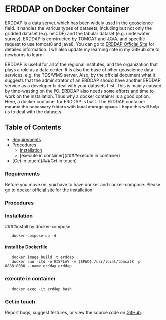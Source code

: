    ERDDAP on Docker Container 
==============================


ERDDAP is a data server, which has been widely used in the geoscience field. It handles the various types of datasets, including but not only the gridded dataset (e.g. netCDF) and the tabular dataset (e.g. underwater survey). ERDDAP is constructed by TOMCAT and JAVA, and specific request to use tomcat8 and java8. You can go to [ERDDAP  Official Site](https://coastwatch.pfeg.noaa.gov/erddap/index.html) for detailed information. I will also update my learning note in my GitHub site to newborns to learn. 

ERDDAP is useful for all of the regional institutes, and the organization that plays a role as a data center. It is also the base of other geoscience data services, e.g. the TDS/WMS server. Also, by the official document what it suggests that the administrator of an ERDDAP should have another ERDDAP service as a developer to deal with your datasets first. This is mainly caused by time-wasting on the I/O. ERDDAP also needs some efforts and time to work on the installation. Thus why a docker container is a good option. Here, a docker container for ERDDAP is built. The ERDDAP container mounts the necessary folders with local storage space. I hope this will help us to deal with the datasets.    


## Table of Contents  
- [Requirements](###Requirements)  
- [Procedures](###Procedures)  
   - [Installation](####Installation)  
   - [execute in container](####execute in container)  
- [Get in touch](###Get in touch)  


### Requirements
Before you move on, you have to have docker and docker-compose. Please go to [docker official site](https://docs.docker.com/get-docker/) for the installation. 

### Procedures  

### Installation   
####install by docker-compose   
```
   docker-compose up -d
```
#### install by Dockerfile
```
   docker image build -t erddap .
   docker run -itd -e DISPLAY -v {$PWD}:/usr/local/tomcat8 -p 8888:8080 --name erddap erddap
```
### execute in container   
```
   docker exec -it erddap bash
```

### Get in touch

Report bugs, suggest features, or view the source code on [GitHub](https://github.com/cyhsu/ERDDAP/issues).

